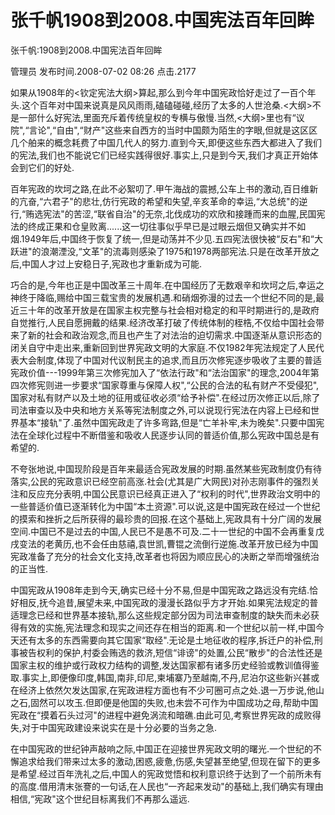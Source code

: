 # 张千帆1908到2008.中国宪法百年回眸  
张千帆:1908到2008.中国宪法百年回眸

管理员 发布时间.2008-07-02 08:26  点击.2177

如果从1908年的<钦定宪法大纲>算起,那么到今年中国宪政恰好走过了一百个年头.这个百年对中国来说真是风风雨雨,磕磕碰碰,经历了太多的人世沧桑.<大纲>不是一部什么好宪法,里面充斥着传统皇权的专横与傲慢.当然,<大纲>里也有“议院",“言论",“自由",“财产"这些来自西方的当时中国颇为陌生的字眼,但就是这区区几个舶来的概念耗费了中国几代人的努力.直到今天,即便这些东西大都进入了我们的宪法,我们也不能说它们已经实践得很好.事实上,只是到今天,我们才真正开始体会到它们的好处.



百年宪政的坎坷之路,在此不必絮叨了.甲午海战的震撼,公车上书的激动,百日维新的亢奋,“六君子"的悲壮,仿行宪政的希望和失望,辛亥革命的幸运,“大总统"的逆行,“贿选宪法"的苦涩,“联省自治"的无奈,北伐成功的欢欣和接踵而来的血腥,民国宪法的终成正果和仓皇败离......这一切往事似乎早已是过眼云烟但又确实并不如烟.1949年后,中国终于恢复了统一,但是动荡并不少见.五四宪法很快被“反右"和“大跃进"的浪潮湮没,“文革"的流毒则感染了1975和1978两部宪法.只是在改革开放之后,中国人才过上安稳日子,宪政也才重新成为可能.



巧合的是,今年也正是中国改革三十周年.在中国经历了无数艰辛和坎坷之后,幸运之神终于降临,赐给中国三载宝贵的发展机遇.和硝烟弥漫的过去一个世纪不同的是,最近三十年的改革开放是在国家主权完整与社会相对稳定的和平时期进行的,是政府自觉推行,人民自愿拥戴的结果.经济改革打破了传统体制的桎梏,不仅给中国社会带来了新的社会和政治观念,而且也产生了对法治的迫切需求.中国逐渐从意识形态的闭关自守中走出来,重新回到世界宪政文明的大家庭.不仅1982年宪法规定了人民代表大会制度,体现了中国对代议制民主的追求,而且历次修宪逐步吸收了主要的普适宪政价值---1999年第三次修宪加入了“依法行政"和“法治国家"的理念,2004年第四次修宪则进一步要求“国家尊重与保障人权",“公民的合法的私有财产不受侵犯",国家对私有财产以及土地的征用或征收必须“给予补偿".在经过历次修正以后,除了司法审查以及中央和地方关系等宪法制度之外,可以说现行宪法在内容上已经和世界基本“接轨"了.虽然中国宪政走了许多弯路,但是“亡羊补牢,未为晚矣".只要中国宪法在全球化过程中不断借鉴和吸收人民逐步认同的普适价值,那么宪政中国总是有希望的.



不夸张地说,中国现阶段是百年来最适合宪政发展的时期.虽然某些宪政制度仍有待落实,公民的宪政意识已经空前高涨.社会(尤其是广大网民)对孙志刚事件的强烈关注和反应充分表明,中国公民意识已经真正进入了“权利的时代",世界政治文明中的一些普适价值已逐渐转化为中国“本土资源".可以说,这是中国宪政在经过一个世纪的摸索和挫折之后所获得的最珍贵的回报.在这个基础上,宪政具有十分广阔的发展空间.中国已不是过去的中国,人民已不是愚不可及.二十一世纪的中国不会再重复戊戌变法的老黄历,也不会任由慈禧,袁世凯,曹锟之流倒行逆施.改革开放已经为中国宪政准备了充分的社会文化支持,改革者也将因为顺应民心的决断之举而增强统治的正当性.



中国宪政从1908年走到今天,确实已经十分不易,但是中国宪政之路远没有完结.恰好相反,抚今追昔,展望未来,中国宪政的漫漫长路似乎方才开始.如果宪法规定的普适理念已经和世界基本接轨,那么这些规定部分因为司法审查制度的缺失而未必获得有效的实施,宪法理念和现实之间还存在相当的距离.和一个世纪以前一样,中国今天还有太多的东西需要向其它国家“取经".无论是土地征收的程序,拆迁户的补偿,刑事被告权利的保护,村委会贿选的救济,短信“诽谤"的处置,公民“散步"的合法性还是国家主权的维护或行政权力结构的调整,发达国家都有诸多历史经验或教训值得鉴取.事实上,即便像印度,韩国,南非,印尼,柬埔寨乃至越南,不丹,尼泊尔这些新兴甚或在经济上依然欠发达国家,在宪政进程方面也有不少可圈可点之处.退一万步说,他山之石,固然可以攻玉.但即便是他国的失败,也未尝不可作为中国成功之母,帮助中国宪政在“摸着石头过河"的进程中避免涡流和暗礁.由此可见,考察世界宪政的成败得失,对于中国宪政建设来说实在是十分必要的当务之急.



在中国宪政的世纪钟声敲响之际,中国正在迎接世界宪政文明的曙光.一个世纪的不懈追求给我们带来过太多的激动,困惑,疲惫,伤感,失望甚至绝望,但现在留下的更多是希望.经过百年洗礼之后,中国人的宪政觉悟和权利意识终于达到了一个前所未有的高度.借用清末张謇的一句话,在人民也“一齐起来发动"的基础上,我们确实有理由相信,“宪政"这个世纪目标离我们不再那么遥远.